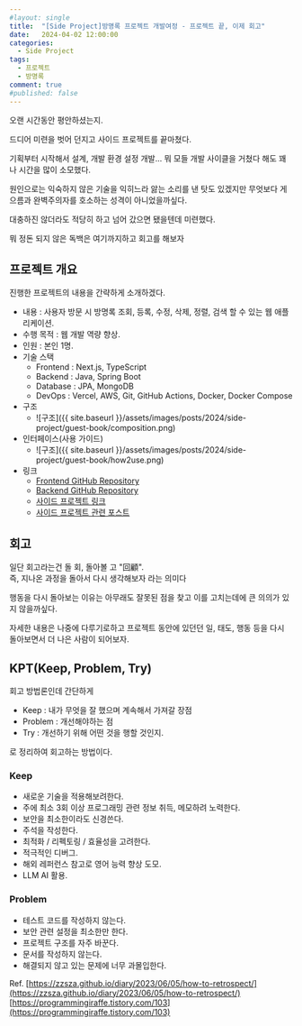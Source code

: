 ```yaml
---
#layout: single
title:	"[Side Project]방명록 프로젝트 개발여정 - 프로젝트 끝, 이제 회고"
date:	2024-04-02 12:00:00
categories:
  - Side Project
tags:
  - 프로젝트
  - 방명록
comment: true
#published: false 
---
```


오랜 시간동안 평안하셨는지.

드디어 미련을 벗어 던지고 사이드 프로젝트를 끝마쳤다.

기획부터 시작해서 설계, 개발 환경 설정 개발... 뭐 모들 개발 사이클을 거쳤다 해도 꽤나 시간을 많이 소모했다.

원인으로는 익숙하지 않은 기술을 익히느라 앓는 소리를 낸 탓도 있겠지만 무엇보다 게으름과 완벽주의자를 호소하는 성격이 아니었을까싶다.

대충하진 않더라도 적당히 하고 넘어 갔으면 됐을텐데 미련했다.

뭐 정돈 되지 않은 독백은 여기까지하고 회고를 해보자



## 프로젝트 개요

진행한 프로젝트의 내용을 간략하게 소개하겠다.

- 내용 : 사용자 방문 시 방명록 조회, 등록, 수정, 삭제, 정렬, 검색 할 수 있는 웹 애플리케이션.
- 수행 목적 : 웹 개발 역량 향상.  
- 인원 : 본인 1명.
- 기술 스택
  - Frontend : Next.js, TypeScript
  - Backend : Java, Spring Boot
  - Database : JPA, MongoDB
  - DevOps : Vercel, AWS, Git, GitHub Actions, Docker, Docker Compose
- 구조
  - ![구조]({{ site.baseurl }}/assets/images/posts/2024/side-project/guest-book/composition.png)
- 인터페이스(사용 가이드)
  - ![구조]({{ site.baseurl }}/assets/images/posts/2024/side-project/guest-book/how2use.png)
- 링크
  - [Frontend GitHub Repository](https://github.com/jaehoonmandev/guest-book-nextjs)
  - [Backend GitHub Repository](https://github.com/jaehoonmandev/guest-book-spring-boot)
  - [사이드 프로젝트 링크](https://guestbook.jaehoonman.site/)
  - [사이드 프로젝트 관련 포스트](/posts-category/#side-project)



## 회고
일단 회고라는건 돌 회, 돌아볼 고 "回顧".  
즉, 지나온 과정을 돌아서 다시 생각해보자 라는 의미다

행동을 다시 돌아보는 이유는 아무래도 잘못된 점을 찾고 이를 고치는데에 큰 의의가 있지 않을까싶다.

자세한 내용은 나중에 다루기로하고 프로젝트 동안에 있던던 일, 태도, 행동 등을 다시 돌아보면서 더 나은 사람이 되어보자.


## KPT(Keep, Problem, Try)

회고 방법론인데 간단하게  
- Keep : 내가 무엇을 잘 했으며 계속해서 가져갈 장점
- Problem : 개선해야하는 점
- Try : 개선하기 위해 어떤 것을 행할 것인지.  

로 정리하여 회고하는 방법이다.
### Keep
- 새로운 기술을 적용해보려한다.
- 주에 최소 3회 이상 프로그래밍 관련 정보 취득, 메모하려 노력한다.
- 보안을 최소한이라도 신경쓴다.
- 주석을 작성한다.
- 최적화 / 리펙토링 / 효율성을 고려한다.
- 적극적인 디버그.
- 해외 레퍼런스 참고로 영어 능력 향상 도모.
- LLM AI 활용. 

### Problem
- 테스트 코드를 작성하지 않는다.
- 보안 관련 설정을 최소한만 한다.
- 프로젝트 구조를 자주 바꾼다.
- 문서를 작성하지 않는다.
- 해결되지 않고 있는 문제에 너무 과몰입한다.




Ref.
[https://zzsza.github.io/diary/2023/06/05/how-to-retrospect/](https://zzsza.github.io/diary/2023/06/05/how-to-retrospect/)
[https://programmingiraffe.tistory.com/103](https://programmingiraffe.tistory.com/103)

